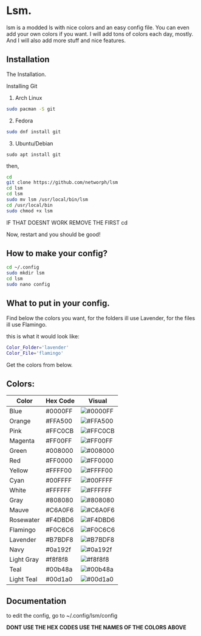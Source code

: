 
# Lsm.

lsm is a modded ls with nice colors and an easy config file.
You can even add your own colors if you want. I will add tons of colors each day, mostly. And I will also add more stuff and nice features.
## Installation

The Installation. 

Installing Git


 1. Arch Linux
```bash
sudo pacman -S git
```
 2. Fedora
```bash
sudo dnf install git
```

 3. Ubuntu/Debian
```
sudo apt install git
```
then,
```bash
cd
git clone https://github.com/networph/lsm
cd lsm
cd lsm
sudo mv lsm /usr/local/bin/lsm
cd /usr/local/bin
sudo chmod +x lsm
```



IF THAT DOESNT WORK REMOVE THE FIRST cd 

Now, restart and you should be good!
## How to make your config?
```bash
cd ~/.config
sudo mkdir lsm
cd lsm
sudo nano config
```
## What to put in your config.
Find below the colors you want, for the folders ill use 
Lavender, for the files ill use Flamingo.

this is what it would look like:
```bash
Color_Folder='lavender'
Color_File='flamingo'
```
Get the colors from below.

## Colors:
| Color      | Hex Code   | Visual                                       |
|------------|------------|----------------------------------------------|
| Blue       | #0000FF    | ![#0000FF](https://via.placeholder.com/10/0000FF?text=+) |
| Orange     | #FFA500    | ![#FFA500](https://via.placeholder.com/10/FFA500?text=+) |
| Pink       | #FFC0CB    | ![#FFC0CB](https://via.placeholder.com/10/FFC0CB?text=+) |
| Magenta    | #FF00FF    | ![#FF00FF](https://via.placeholder.com/10/FF00FF?text=+) |
| Green      | #008000    | ![#008000](https://via.placeholder.com/10/008000?text=+) |
| Red        | #FF0000    | ![#FF0000](https://via.placeholder.com/10/FF0000?text=+) |
| Yellow     | #FFFF00    | ![#FFFF00](https://via.placeholder.com/10/FFFF00?text=+) |
| Cyan       | #00FFFF    | ![#00FFFF](https://via.placeholder.com/10/00FFFF?text=+) |
| White      | #FFFFFF    | ![#FFFFFF](https://via.placeholder.com/10/FFFFFF?text=+) |
| Gray       | #808080    | ![#808080](https://via.placeholder.com/10/808080?text=+) |
| Mauve      | #C6A0F6    | ![#C6A0F6](https://via.placeholder.com/10/C6A0F6?text=+) |
| Rosewater  | #F4DBD6    | ![#F4DBD6](https://via.placeholder.com/10/F4DBD6?text=+) |
| Flamingo   | #F0C6C6    | ![#F0C6C6](https://via.placeholder.com/10/F0C6C6?text=+) |
| Lavender   | #B7BDF8    | ![#B7BDF8](https://via.placeholder.com/10/B7BDF8?text=+) |
| Navy       | #0a192f    | ![#0a192f](https://via.placeholder.com/10/0a192f?text=+) |
| Light Gray | #f8f8f8    | ![#f8f8f8](https://via.placeholder.com/10/f8f8f8?text=+) |
| Teal       | #00b48a    | ![#00b48a](https://via.placeholder.com/10/00b48a?text=+) |
| Light Teal | #00d1a0    | ![#00d1a0](https://via.placeholder.com/10/00d1a0?text=+) |


## Documentation

to edit the config, go to
~/.config/lsm/config

**DONT USE THE HEX CODES USE THE NAMES OF THE COLORS ABOVE**
